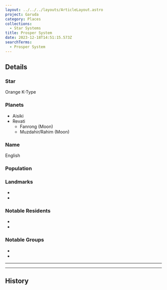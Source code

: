 ```yaml
---
layout: ../../../layouts/ArticleLayout.astro
project: Garuda
category: Places
collections:
  - Star Systems
title: Prosper System
date: 2023-12-18T14:51:15.573Z
searchTerms:
  - Prosper System
---
```

## Details

### Star

Orange K-Type

### Planets

* Aisiki
* Revati
    * Fanrong (Moon)
    * Muzdahir/Rahim (Moon)

### Name

English

### Population



### Landmarks
* 
* 

### Notable Residents
* 
* 

### Notable Groups  
* 
* 

[use double horizontal rule to add a details pane]::
_____
_____

## History
